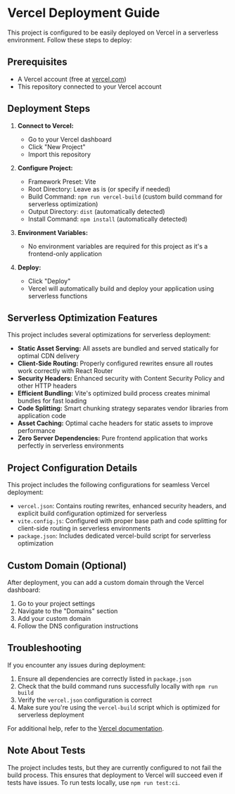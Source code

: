 # Vercel Deployment Guide

This project is configured to be easily deployed on Vercel in a serverless environment. Follow these steps to deploy:

## Prerequisites
- A Vercel account (free at [vercel.com](https://vercel.com))
- This repository connected to your Vercel account

## Deployment Steps

1. **Connect to Vercel:**
   - Go to your Vercel dashboard
   - Click "New Project"
   - Import this repository

2. **Configure Project:**
   - Framework Preset: Vite
   - Root Directory: Leave as is (or specify if needed)
   - Build Command: `npm run vercel-build` (custom build command for serverless optimization)
   - Output Directory: `dist` (automatically detected)
   - Install Command: `npm install` (automatically detected)

3. **Environment Variables:**
   - No environment variables are required for this project as it's a frontend-only application

4. **Deploy:**
   - Click "Deploy"
   - Vercel will automatically build and deploy your application using serverless functions

## Serverless Optimization Features

This project includes several optimizations for serverless deployment:

- **Static Asset Serving:** All assets are bundled and served statically for optimal CDN delivery
- **Client-Side Routing:** Properly configured rewrites ensure all routes work correctly with React Router
- **Security Headers:** Enhanced security with Content Security Policy and other HTTP headers
- **Efficient Bundling:** Vite's optimized build process creates minimal bundles for fast loading
- **Code Splitting:** Smart chunking strategy separates vendor libraries from application code
- **Asset Caching:** Optimal cache headers for static assets to improve performance
- **Zero Server Dependencies:** Pure frontend application that works perfectly in serverless environments

## Project Configuration Details

This project includes the following configurations for seamless Vercel deployment:

- `vercel.json`: Contains routing rewrites, enhanced security headers, and explicit build configuration optimized for serverless
- `vite.config.js`: Configured with proper base path and code splitting for client-side routing in serverless environments
- `package.json`: Includes dedicated vercel-build script for serverless optimization

## Custom Domain (Optional)

After deployment, you can add a custom domain through the Vercel dashboard:
1. Go to your project settings
2. Navigate to the "Domains" section
3. Add your custom domain
4. Follow the DNS configuration instructions

## Troubleshooting

If you encounter any issues during deployment:

1. Ensure all dependencies are correctly listed in `package.json`
2. Check that the build command runs successfully locally with `npm run build`
3. Verify the `vercel.json` configuration is correct
4. Make sure you're using the `vercel-build` script which is optimized for serverless deployment

For additional help, refer to the [Vercel documentation](https://vercel.com/docs).

## Note About Tests

The project includes tests, but they are currently configured to not fail the build process. This ensures that deployment to Vercel will succeed even if tests have issues. To run tests locally, use `npm run test:ci`.